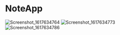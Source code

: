 # NoteApp

![Screenshot_1617634764](https://user-images.githubusercontent.com/16854319/113588751-2b1f0200-964e-11eb-8f40-062a0111b239.png)
![Screenshot_1617634773](https://user-images.githubusercontent.com/16854319/113588872-4c7fee00-964e-11eb-8147-890330292b6d.png)
![Screenshot_1617634786](https://user-images.githubusercontent.com/16854319/113588883-4e49b180-964e-11eb-878b-a830fcdec5af.png)
